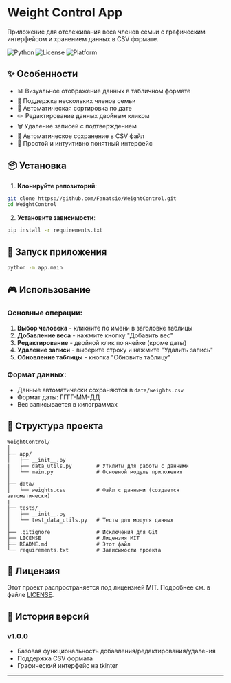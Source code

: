 # Weight Control App

Приложение для отслеживания веса членов семьи с графическим интерфейсом и хранением данных в CSV формате.

![Python](https://img.shields.io/badge/Python-3.8%2B-blue)
![License](https://img.shields.io/badge/License-MIT-green)
![Platform](https://img.shields.io/badge/Platform-Windows%2C%20Linux%2C%20macOS-lightgrey)

## ✨ Особенности

- 📊 Визуальное отображение данных в табличном формате
- 👥 Поддержка нескольких членов семьи
- 📅 Автоматическая сортировка по дате
- ✏️ Редактирование данных двойным кликом
- 🗑️ Удаление записей с подтверждением
- 💾 Автоматическое сохранение в CSV файл
- 🎯 Простой и интуитивно понятный интерфейс

## 📦 Установка

1. **Клонируйте репозиторий**:
```bash
git clone https://github.com/Fanatsio/WeightControl.git
cd WeightControl
```

2. **Установите зависимости**:
```bash
pip install -r requirements.txt
```

## 🚀 Запуск приложения
```bash
python -m app.main
```

## 🎮 Использование

### Основные операции:

1. **Выбор человека** - кликните по имени в заголовке таблицы
2. **Добавление веса** - нажмите кнопку "Добавить вес"
3. **Редактирование** - двойной клик по ячейке (кроме даты)
4. **Удаление записи** - выберите строку и нажмите "Удалить запись"
5. **Обновление таблицы** - кнопка "Обновить таблицу"

### Формат данных:
- Данные автоматически сохраняются в `data/weights.csv`
- Формат даты: ГГГГ-ММ-ДД
- Вес записывается в килограммах

## 📁 Структура проекта

```
WeightControl/
│
├── app/ 
│   ├── __init__.py
|   ├── data_utils.py        # Утилиты для работы с данными
│   └── main.py              # Основной модуль приложения
│
├── data/                 
│   └── weights.csv          # Файл с данными (создается автоматически)
|
├── tests/
│   ├── __init__.py
│   └── test_data_utils.py   # Тесты для модуля данных
│
├── .gitignore               # Исключения для Git
├── LICENSE                  # Лицензия MIT
├── README.md                # Этот файл
└── requirements.txt         # Зависимости проекта
```

## 📝 Лицензия

Этот проект распространяется под лицензией MIT. Подробнее см. в файле [LICENSE](LICENSE).

## 🔄 История версий

### v1.0.0
- Базовая функциональность добавления/редактирования/удаления
- Поддержка CSV формата
- Графический интерфейс на tkinter

---